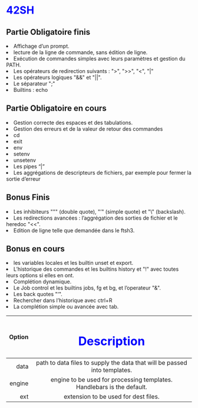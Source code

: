 <!DOCTYPE html>

<html>
<head>
	<meta charset="utf-8" />
	<style>
		h1
		{
			color: blue;
		}
	</style>
		<h1 color:blue>42SH</h1>
</head>
<body>
<h2 margin-left:42px>Partie Obligatoire finis</h2>
<li>Affichage d’un prompt.</li>
<li>lecture de la ligne de commande, sans édition de ligne.</li>
<li>Exécution de commandes simples avec leurs paramètres et gestion du PATH.</li>
<li>Les opérateurs de redirection suivants : ">", ">>", "<", "|"</li>
<li>Les opérateurs logiques "&&" et "||".</li>
<li>Le séparateur ";"</li>
<li>Builtins : echo</li>

<h2>Partie Obligatoire en cours</h2>
<li>Gestion correcte des espaces et des tabulations.</li>
<li>Gestion des erreurs et de la valeur de retour des commandes</li>
<li>cd</li>
<li>exit</li>
<li>env</li>
<li>setenv</li>
<li>unsetenv</li>
<li>Les pipes “|”</li>
<li>Les aggrégations de descripteurs de fichiers, par exemple pour fermer la sortie
d’erreur</li>

<h2>Bonus Finis</h2>
<li>Les inhibiteurs """ (double quote), "’" (simple quote) et "\" (backslash).</li>
<li>Les redirections avancées : l’aggrégation des sorties de fichier et le heredoc "<<".</li>
<li>Edition de ligne telle que demandée dans le ftsh3.</li>

<h2>Bonus en cours</h2>
<li>les variables locales et les builtin unset et export.</li>
<li>L’historique des commandes et les builtins history et "!" avec toutes leurs options
si elles en ont.</li>
<li>Complétion dynamique.</li>
<li>Le Job control et les builtins jobs, fg et bg, et l’operateur "&".</li>
<li>Les back quotes "‘".</li>
<li>Rechercher dans l’historique avec ctrl+R</li>
<li>La complétion simple ou avancée avec tab.</li>
</body>
</html>

| Option | <h1>Description</h1> |
| ------:| :-----------:|
| data   | path to data files to supply the data that will be passed into templates. |
| engine | engine to be used for processing templates. Handlebars is the default. |
| ext    | extension to be used for dest files. |
